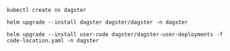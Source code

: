 ```commandline
kubectl create ns dagster
```

```commandline
helm upgrade --install dagster dagster/dagster -n dagster
```

```commandline
helm upgrade --install user-code dagster/dagster-user-deployments -f code-location.yaml -n dagster
```